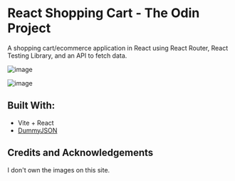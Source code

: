 # React Shopping Cart - The Odin Project

A shopping cart/ecommerce application in React using React Router, React Testing Library, and an API to fetch data.

![image](https://github.com/user-attachments/assets/1392b71e-6b4e-48e8-bee4-53bf9a0e3218)

![image](https://github.com/user-attachments/assets/9ada82f2-b058-4049-ae9a-17e1e85e1200)

## Built With:

- Vite + React
- [DummyJSON](https://dummyjson.com/)

## Credits and Acknowledgements

I don't own the images on this site.
